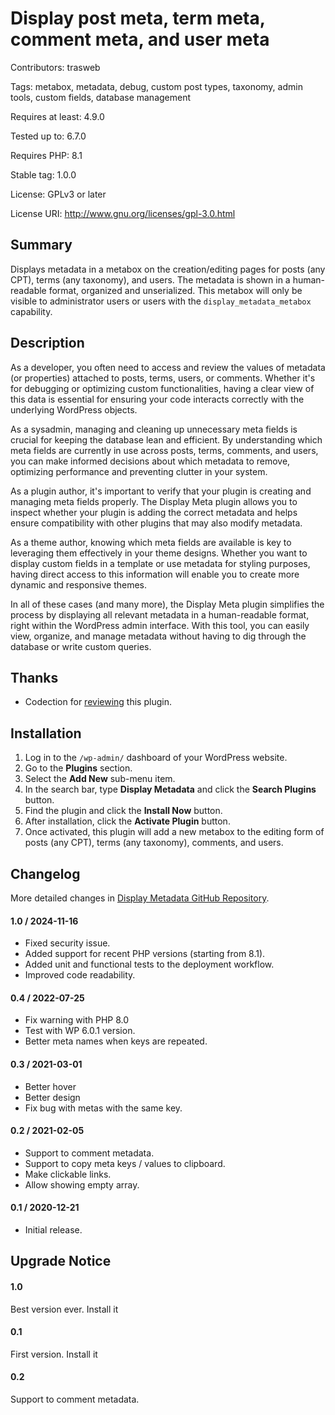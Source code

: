 # Display post meta, term meta, comment meta, and user meta

Contributors: trasweb

Tags: metabox, metadata, debug, custom post types, taxonomy, admin tools, custom fields, database management

Requires at least: 4.9.0

Tested up to: 6.7.0

Requires PHP: 8.1

Stable tag: 1.0.0

License: GPLv3 or later

License URI: http://www.gnu.org/licenses/gpl-3.0.html

## Summary

Displays metadata in a metabox on the creation/editing pages for posts (any CPT), terms (any taxonomy), and users.
The metadata is shown in a human-readable format, organized and unserialized. This metabox will only be visible
to administrator users or users with the `display_metadata_metabox` capability.

## Description

As a developer, you often need to access and review the values of metadata (or properties) attached to posts, terms,
users, or comments. Whether it's for debugging or optimizing custom functionalities, having a clear view of this data
is essential for ensuring your code interacts correctly with the underlying WordPress objects.

As a sysadmin, managing and cleaning up unnecessary meta fields is crucial for keeping the database lean and efficient.
By understanding which meta fields are currently in use across posts, terms, comments, and users, you can make informed
decisions about which metadata to remove, optimizing performance and preventing clutter in your system.

As a plugin author, it's important to verify that your plugin is creating and managing meta fields properly.
The Display Meta plugin allows you to inspect whether your plugin is adding the correct metadata and helps ensure 
compatibility with other plugins that may also modify metadata.

As a theme author, knowing which meta fields are available is key to leveraging them effectively in your theme designs.
Whether you want to display custom fields in a template or use metadata for styling purposes, having direct access to
this information will enable you to create more dynamic and responsive themes.

In all of these cases (and many more), the Display Meta plugin simplifies the process by displaying all relevant metadata
in a human-readable format, right within the WordPress admin interface. With this tool, you can easily view, organize,
and manage metadata without having to dig through the database or write custom queries.

## Thanks

* Codection for [reviewing](https://codection.com/plugin-para-visualizar-metadatos-en-wordpress/) this plugin.

## Installation

1. Log in to the `/wp-admin/` dashboard of your WordPress website.
2. Go to the **Plugins** section.
3. Select the **Add New** sub-menu item.
4. In the search bar, type **Display Metadata** and click the **Search Plugins** button.
5. Find the plugin and click the **Install Now** button.
6. After installation, click the **Activate Plugin** button.
7. Once activated, this plugin will add a new metabox to the editing form of posts (any CPT), terms (any taxonomy), comments, and users.

## Changelog

More detailed changes in [Display Metadata GitHub Repository](https://github.com/manuelcanga/DisplayMetadata/).

#### 1.0 / 2024-11-16

* Fixed security issue.
* Added support for recent PHP versions (starting from 8.1).
* Added unit and functional tests to the deployment workflow.
* Improved code readability.


#### 0.4 / 2022-07-25

* Fix warning with PHP 8.0
* Test with WP 6.0.1 version.
* Better meta names when keys are repeated.

#### 0.3 / 2021-03-01

* Better hover
* Better design
* Fix bug with metas with the same key.

#### 0.2 / 2021-02-05

* Support to comment metadata.
* Support to copy meta keys / values to clipboard.
* Make clickable links.
* Allow showing empty array.

#### 0.1 / 2020-12-21

* Initial release.

## Upgrade Notice

#### 1.0

Best version ever. Install it

#### 0.1

First version. Install it

#### 0.2

Support to comment metadata.